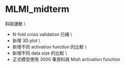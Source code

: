 # MLMI_midterm
斜拋運動 \
- N-fold cross validation 已補 \
- 新增 3D plot \
- 新增不同 activation function 的比較 \ 
- 新增不同 data size 的比較 \ 
- 正式模型使用 3000 筆資料與 Mish activation function
